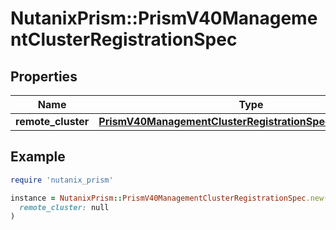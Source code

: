 # NutanixPrism::PrismV40ManagementClusterRegistrationSpec

## Properties

| Name | Type | Description | Notes |
| ---- | ---- | ----------- | ----- |
| **remote_cluster** | [**PrismV40ManagementClusterRegistrationSpecRemoteCluster**](PrismV40ManagementClusterRegistrationSpecRemoteCluster.md) |  |  |

## Example

```ruby
require 'nutanix_prism'

instance = NutanixPrism::PrismV40ManagementClusterRegistrationSpec.new(
  remote_cluster: null
)
```

